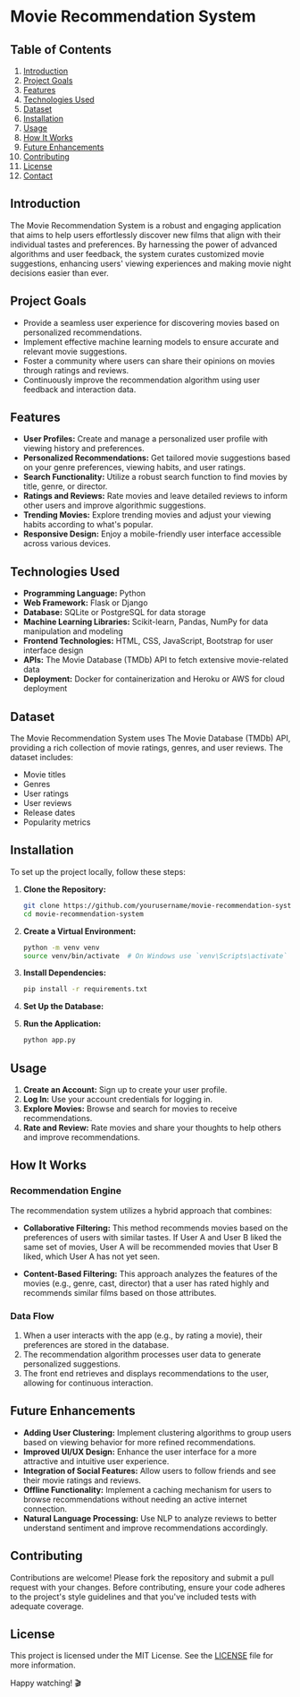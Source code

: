 # Movie Recommendation System

## Table of Contents
1. [Introduction](#introduction)
2. [Project Goals](#project-goals)
3. [Features](#features)
4. [Technologies Used](#technologies-used)
5. [Dataset](#dataset)
6. [Installation](#installation)
7. [Usage](#usage)
8. [How It Works](#how-it-works)
9. [Future Enhancements](#future-enhancements)
10. [Contributing](#contributing)
11. [License](#license)
12. [Contact](#contact)

## Introduction
The Movie Recommendation System is a robust and engaging application that aims to help users effortlessly discover new films that align with their individual tastes and preferences. By harnessing the power of advanced algorithms and user feedback, the system curates customized movie suggestions, enhancing users' viewing experiences and making movie night decisions easier than ever.

## Project Goals
- Provide a seamless user experience for discovering movies based on personalized recommendations.
- Implement effective machine learning models to ensure accurate and relevant movie suggestions.
- Foster a community where users can share their opinions on movies through ratings and reviews.
- Continuously improve the recommendation algorithm using user feedback and interaction data.

## Features
- **User Profiles:** Create and manage a personalized user profile with viewing history and preferences.
- **Personalized Recommendations:** Get tailored movie suggestions based on your genre preferences, viewing habits, and user ratings.
- **Search Functionality:** Utilize a robust search function to find movies by title, genre, or director.
- **Ratings and Reviews:** Rate movies and leave detailed reviews to inform other users and improve algorithmic suggestions.
- **Trending Movies:** Explore trending movies and adjust your viewing habits according to what's popular.
- **Responsive Design:** Enjoy a mobile-friendly user interface accessible across various devices.

## Technologies Used
- **Programming Language:** Python
- **Web Framework:** Flask or Django
- **Database:** SQLite or PostgreSQL for data storage
- **Machine Learning Libraries:** Scikit-learn, Pandas, NumPy for data manipulation and modeling
- **Frontend Technologies:** HTML, CSS, JavaScript, Bootstrap for user interface design
- **APIs:** The Movie Database (TMDb) API to fetch extensive movie-related data
- **Deployment:** Docker for containerization and Heroku or AWS for cloud deployment

## Dataset
The Movie Recommendation System uses The Movie Database (TMDb) API, providing a rich collection of movie ratings, genres, and user reviews. The dataset includes:
- Movie titles
- Genres
- User ratings
- User reviews
- Release dates
- Popularity metrics

## Installation
To set up the project locally, follow these steps:

1. **Clone the Repository:**
   ```bash
   git clone https://github.com/yourusername/movie-recommendation-system.git
   cd movie-recommendation-system
   ```

2. **Create a Virtual Environment:**
   ```bash
   python -m venv venv
   source venv/bin/activate  # On Windows use `venv\Scripts\activate`
   ```

3. **Install Dependencies:**
   ```bash
   pip install -r requirements.txt
   ```

4. **Set Up the Database:**
   
5. **Run the Application:**
   ```bash
   python app.py  
   ```
   
## Usage
1. **Create an Account:** Sign up to create your user profile.
2. **Log In:** Use your account credentials for logging in.
3. **Explore Movies:** Browse and search for movies to receive recommendations.
4. **Rate and Review:** Rate movies and share your thoughts to help others and improve recommendations.

## How It Works
### Recommendation Engine
The recommendation system utilizes a hybrid approach that combines:
- **Collaborative Filtering:** This method recommends movies based on the preferences of users with similar tastes. If User A and User B liked the same set of movies, User A will be recommended movies that User B liked, which User A has not yet seen.
  
- **Content-Based Filtering:** This approach analyzes the features of the movies (e.g., genre, cast, director) that a user has rated highly and recommends similar films based on those attributes.

### Data Flow
1. When a user interacts with the app (e.g., by rating a movie), their preferences are stored in the database.
2. The recommendation algorithm processes user data to generate personalized suggestions.
3. The front end retrieves and displays recommendations to the user, allowing for continuous interaction.

## Future Enhancements
- **Adding User Clustering:** Implement clustering algorithms to group users based on viewing behavior for more refined recommendations.
- **Improved UI/UX Design:** Enhance the user interface for a more attractive and intuitive user experience.
- **Integration of Social Features:** Allow users to follow friends and see their movie ratings and reviews.
- **Offline Functionality:** Implement a caching mechanism for users to browse recommendations without needing an active internet connection.
- **Natural Language Processing:** Use NLP to analyze reviews to better understand sentiment and improve recommendations accordingly.

## Contributing
Contributions are welcome! Please fork the repository and submit a pull request with your changes. Before contributing, ensure your code adheres to the project's style guidelines and that you've included tests with adequate coverage.

## License
This project is licensed under the MIT License. See the [LICENSE](LICENSE) file for more information.

Happy watching! 🎬
